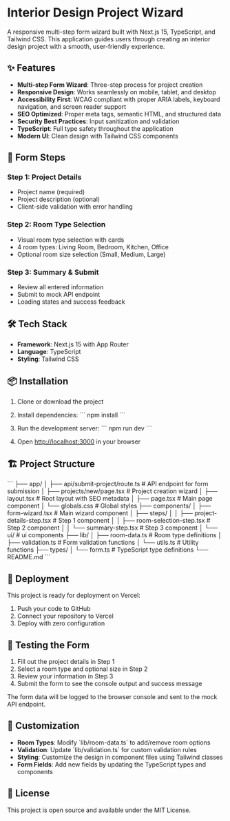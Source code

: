 # Interior Design Project Wizard

A responsive multi-step form wizard built with Next.js 15, TypeScript, and Tailwind CSS. This application guides users through creating an interior design project with a smooth, user-friendly experience.

## ✨ Features

- **Multi-step Form Wizard**: Three-step process for project creation
- **Responsive Design**: Works seamlessly on mobile, tablet, and desktop
- **Accessibility First**: WCAG compliant with proper ARIA labels, keyboard navigation, and screen reader support
- **SEO Optimized**: Proper meta tags, semantic HTML, and structured data
- **Security Best Practices**: Input sanitization and validation
- **TypeScript**: Full type safety throughout the application
- **Modern UI**: Clean design with Tailwind CSS components

## 🚀 Form Steps

### Step 1: Project Details
- Project name (required)
- Project description (optional)
- Client-side validation with error handling

### Step 2: Room Type Selection
- Visual room type selection with cards
- 4 room types: Living Room, Bedroom, Kitchen, Office
- Optional room size selection (Small, Medium, Large)

### Step 3: Summary & Submit
- Review all entered information
- Submit to mock API endpoint
- Loading states and success feedback

## 🛠️ Tech Stack

- **Framework**: Next.js 15 with App Router
- **Language**: TypeScript
- **Styling**: Tailwind CSS

## 📦 Installation

1. Clone or download the project
2. Install dependencies:
   \`\`\`
   npm install
   \`\`\`

3. Run the development server:
   \`\`\`
   npm run dev
   \`\`\`

4. Open [http://localhost:3000](http://localhost:3000) in your browser

## 🏗️ Project Structure

\`\`\`
├── app/
│   ├── api/submit-project/route.ts    # API endpoint for form submission
│   ├── projects/new/page.tsx          # Project creation wizard
│   ├── layout.tsx                     # Root layout with SEO metadata
│   ├── page.tsx                       # Main page component
│   └── globals.css                    # Global styles
├── components/
│   ├── form-wizard.tsx                # Main wizard component
│   ├── steps/
│   │   ├── project-details-step.tsx   # Step 1 component
│   │   ├── room-selection-step.tsx    # Step 2 component
│   │   └── summary-step.tsx           # Step 3 component
│   └── ui/                            # ui components
├── lib/
│   ├── room-data.ts                  # Room type definitions
│   ├── validation.ts                 # Form validation functions
│   └── utils.ts                      # Utility functions
├── types/
│   └── form.ts                       # TypeScript type definitions
└── README.md
\`\`\`


## 🚀 Deployment

This project is ready for deployment on Vercel:

1. Push your code to GitHub
2. Connect your repository to Vercel
3. Deploy with zero configuration

## 🧪 Testing the Form

1. Fill out the project details in Step 1
2. Select a room type and optional size in Step 2
3. Review your information in Step 3
4. Submit the form to see the console output and success message

The form data will be logged to the browser console and sent to the mock API endpoint.

## 🔧 Customization

- **Room Types**: Modify \`lib/room-data.ts\` to add/remove room options
- **Validation**: Update \`lib/validation.ts\` for custom validation rules
- **Styling**: Customize the design in component files using Tailwind classes
- **Form Fields**: Add new fields by updating the TypeScript types and components

## 📄 License

This project is open source and available under the MIT License.

